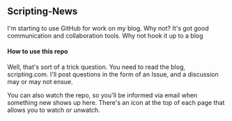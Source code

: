 ## Scripting-News

I'm starting to use GitHub for work on my blog. Why not? It's got good communication and collaboration tools. Why not hook it up to a blog

#### How to use this repo

Well, that's sort of a trick question. You need to read the blog, scripting.com. I'll post questions in the form of an Issue, and a discussion may or may not ensue.

You can also watch the repo, so you'll be informed via email when something new shows up here. There's an icon at the top of each page that allows you to watch or unwatch.